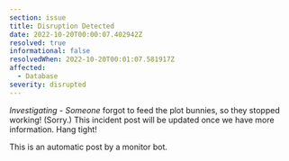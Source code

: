 ```yaml
---
section: issue
title: Disruption Detected
date: 2022-10-20T00:00:07.402942Z
resolved: true
informational: false
resolvedWhen: 2022-10-20T00:01:07.581917Z
affected:
  - Database
severity: disrupted
---
```

*Investigating* - _Someone_ forgot to feed the plot bunnies, so they stopped working! (Sorry.) This incident post will be updated once we have more information. Hang tight!

This is an automatic post by a monitor bot.
        